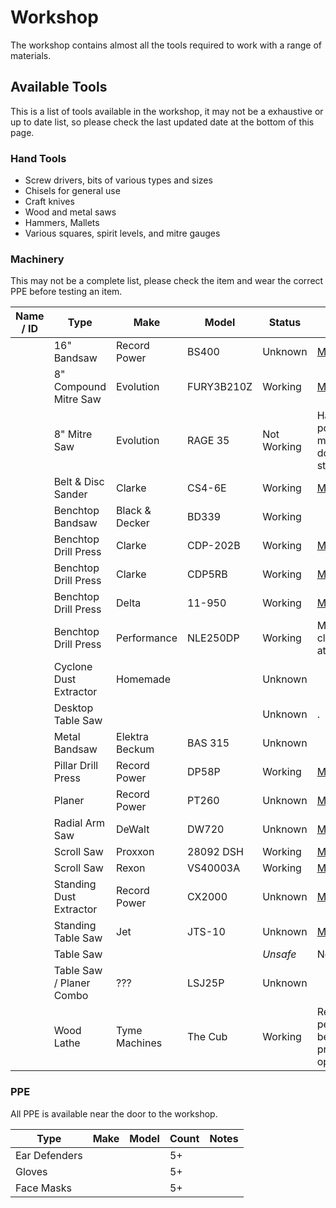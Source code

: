 # Workshop

The workshop contains almost all the tools required to work with a range of materials.

## Available Tools

This is a list of tools available in the workshop, it may not be a exhaustive or up to date list, so please check the last updated date at the bottom of this page.

### Hand Tools

* Screw drivers, bits of various types and sizes
* Chisels for general use
* Craft knives
* Wood and metal saws
* Hammers, Mallets
* Various squares, spirit levels, and mitre gauges

### Machinery 

This may not be a complete list, please check the item and wear the correct PPE before testing an item.

| Name / ID | Type                     | Make           | Model      | Status      | Notes                                           |
| --------- | ------------------------ | -------------- | ---------- | ----------- | ----------------------------------------------- |
|           | 16" Bandsaw              | Record Power   | BS400      | Unknown     | [Manual](manuals/recordpower_bs400.pdf)         |
|           | 8" Compound Mitre Saw    | Evolution      | FURY3B210Z | Working     | [Manual](manuals/evolution-fury3b.pdf)          |
|           | 8" Mitre Saw             | Evolution      | RAGE 35    | Not Working | Has power, but motor doesnt start               |
|           | Belt & Disc Sander       | Clarke         | CS4-6E     | Working     | [Manual](manuals/clarke-cs4-6e.pdf)             |
|           | Benchtop Bandsaw         | Black & Decker | BD339      | Working     |                                                 |
|           | Benchtop Drill Press     | Clarke         | CDP-202B   | Working     | [Manual](manuals/clarke-cdp-202b.pdf)           |
|           | Benchtop Drill Press     | Clarke         | CDP5RB     | Working     | [Manual](manuals/clarke-cdp5rb.pdf)             |
|           | Benchtop Drill Press     | Delta          | 11-950     | Working     | [Manual](manuals/delta-11950.pdf)               |
|           | Benchtop Drill Press     | Performance    | NLE250DP   | Working     | Metal clamp attached                            |
|           | Cyclone Dust Extractor   | Homemade       |            | Unknown     |                                                 |
|           | Desktop Table Saw        |                |            | Unknown     | .                                               |
|           | Metal Bandsaw            | Elektra Beckum | BAS 315    | Unknown     |                                                 |
|           | Pillar Drill Press       | Record Power   | DP58P      | Working     | [Manual](manuals/recordpower-dp58p.pdf)         |
|           | Planer                   | Record Power   | PT260      | Unknown     | [Manual](manuals/recordpower-pt260.pdf)         |
|           | Radial Arm Saw           | DeWalt         | DW720      | Unknown     | [Manual](manuals/dewalt-dw720.pdf)              |
|           | Scroll Saw               | Proxxon        | 28092 DSH  | Working     | [Manual](manuals/proxxon-28092-dsh.pdf)         |
|           | Scroll Saw               | Rexon          | VS40003A   | Working     | [Manual](manuals/rexon-vs4003a.pdf)             |
|           | Standing Dust Extractor  | Record Power   | CX2000     | Unknown     | [Manual](manuals/recordpower-cx2000.pdf)        |
|           | Standing Table Saw       | Jet            | JTS-10     | Unknown     | [Manual](manuals/jet-jts10.pdf)                 |
|           | Table Saw                |                |            | _Unsafe_    | No guards                                       |
|           | Table Saw / Planer Combo | ???            | LSJ25P     | Unknown     |                                                 |
|           | Wood Lathe               | Tyme Machines  | The Cub    | Working     | Requires a permanent bench for proper operation |


### PPE

All PPE is available near the door to the workshop.

 | Type          | Make | Model | Count | Notes |
 | ------------- | ---- | ----- | ----- | ----- |
 | Ear Defenders |      |       | 5+    |       |
 | Gloves        |      |       | 5+    |       |
 | Face Masks    |      |       | 5+    |       |
